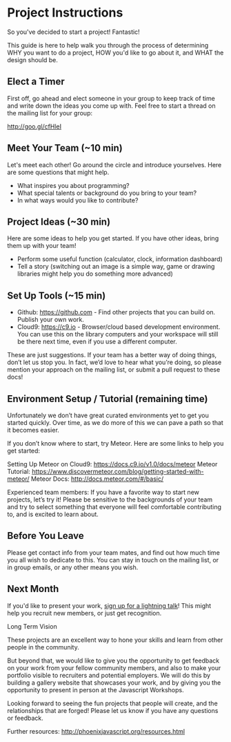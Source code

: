 # Project Instructions

So you've decided to start a project!  Fantastic!

This guide is here to help walk you through the process of determining WHY you want to do a project, HOW you'd like to go about it, and WHAT the design should be.

## Elect a Timer

First off, go ahead and elect someone in your group to keep track of time and write down the ideas you come up with.  Feel free to start a thread on the mailing list for your group:

http://goo.gl/cfHleI

## Meet Your Team (~10 min)

Let's meet each other!  Go around the circle and introduce yourselves.  Here are some questions that might help.

  * What inspires you about programming?
  * What special talents or background do you bring to your team?
  * In what ways would you like to contribute?

## Project Ideas (~30 min)

Here are some ideas to help you get started.  If you have other ideas, bring them up with your team!

  * Perform some useful function (calculator, clock, information dashboard)
  * Tell a story (switching out an image is a simple way, game or drawing libraries might help you do something more advanced)

## Set Up Tools (~15 min)

  * Github:  https://github.com - Find other projects that you can build on.  Publish your own work.
  * Cloud9:  https://c9.io - Browser/cloud based development environment.  You can use this on the library computers and your workspace will still be there next time, even if you use a different computer.

These are just suggestions.  If your team has a better way of doing things, don’t let us stop you.  In fact, we’d love to hear what you’re doing, so please mention your approach on the mailing list, or submit a pull request to these docs!

## Environment Setup / Tutorial (remaining time)

Unfortunately we don’t have great curated environments yet to get you started quickly.  Over time, as we do more of this we can pave a path so that it becomes easier.

If you don’t know where to start, try Meteor.  Here are some links to help you get started:

Setting Up Meteor on Cloud9: https://docs.c9.io/v1.0/docs/meteor
Meteor Tutorial:  https://www.discovermeteor.com/blog/getting-started-with-meteor/
Meteor Docs: http://docs.meteor.com/#/basic/

Experienced team members:  If you have a favorite way to start new projects, let’s try it!  Please be sensitive to the backgrounds of your team and try to select something that everyone will feel comfortable contributing to, and is excited to learn about.

## Before You Leave

Please get contact info from your team mates, and find out how much time you all wish to dedicate to this.  You can stay in touch on the mailing list, or in group emails, or any other means you wish.

## Next Month

If you'd like to present your work, [sign up for a lightning talk](../role/expert.md)!  This might help you recruit new members, or just get recognition.

Long Term Vision

These projects are an excellent way to hone your skills and learn from other people in the community.

But beyond that, we would like to give you the opportunity to get feedback on your work from your fellow community members, and also to make your portfolio visible to recruiters and potential employers.  We will do this by building a gallery website that showcases your work, and by giving you the opportunity to present in person at the Javascript Workshops.

Looking forward to seeing the fun projects that people will create, and the relationships that are forged!  Please let us know if you have any questions or feedback.

Further resources: http://phoenixjavascript.org/resources.html

